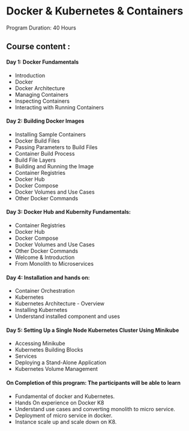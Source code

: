 # Docker & Kubernetes & Containers
Program Duration: 40 Hours

## Course content :
#### Day 1: Docker Fundamentals
- Introduction
- Docker
- Docker Architecture
- Managing Containers
- Inspecting Containers
- Interacting with Running Containers

#### Day 2:    Building Docker Images
- Installing Sample Containers
- Docker Build Files
- Passing Parameters to Build Files
- Container Build Process
- Build File Layers
- Building and Running the Image
- Container Registries
- Docker Hub
- Docker Compose
- Docker Volumes and Use Cases
- Other Docker Commands

#### Day 3: Docker Hub and Kubernity Fundamentals:
- Container Registries
- Docker Hub
- Docker Compose
- Docker Volumes and Use Cases
- Other Docker Commands   
- Welcome & Introduction
- From Monolith to Microservices

#### Day 4: Installation and hands on:
- Container Orchestration
- Kubernetes
- Kubernetes Architecture - Overview
- Installing Kubernetes
- Understand installed component and uses
 
#### Day 5: Setting Up a Single Node Kubernetes Cluster Using Minikube
- Accessing Minikube
- Kubernetes Building Blocks
- Services
- Deploying a Stand-Alone Application
- Kubernetes Volume Management

#### On Completion of this program: The participants will be able to learn
- Fundamental of docker and Kubernetes.
- Hands On experience on Docker K8
- Understand use cases and converting monolith to micro service.
- Deployment of micro service  in docker.
- Instance scale up and scale down on K8.
